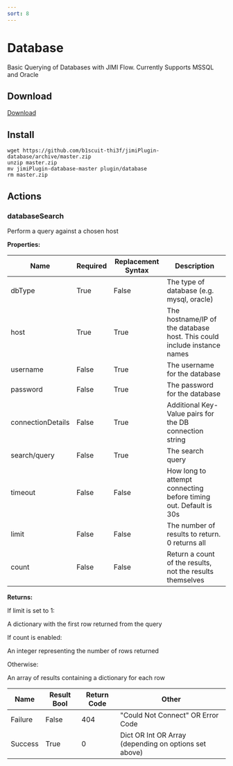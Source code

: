 ```yaml
---
sort: 8
---
```


# Database

Basic Querying of Databases with JIMI Flow. Currently Supports MSSQL and Oracle

## Download

[Download](https://github.com/b1scuit-thi3f/jimiPlugin-database)

## Install

```
wget https://github.com/b1scuit-thi3f/jimiPlugin-database/archive/master.zip
unzip master.zip
mv jimiPlugin-database-master plugin/database
rm master.zip
```

## Actions

### databaseSearch

Perform a query against a chosen host 

**Properties:**

| Name | Required | Replacement Syntax | Description |
--- | --- | --- | ---
dbType | True | False | The type of database (e.g. mysql, oracle)
host | True | True | The hostname/IP of the database host. This could include instance names
username | False | True | The username for the database
password | False | True | The password for the database
connectionDetails | False | True | Additional Key-Value pairs for the DB connection string
search/query | False | True | The search query
timeout | False | False | How long to attempt connecting before timing out. Default is 30s
limit | False | False | The number of results to return. 0 returns all
count | False | False | Return a count of the results, not the results themselves

**Returns:**

If limit is set to 1:

A dictionary with the first row returned from the query

If count is enabled:

An integer representing the number of rows returned

Otherwise:

An array of results containing a dictionary for each row


| Name | Result Bool | Return Code | Other |
--- | --- | --- | ---
Failure | False | 404 | "Could Not Connect" OR Error Code
Success | True | 0 | Dict OR Int OR Array (depending on options set above)
